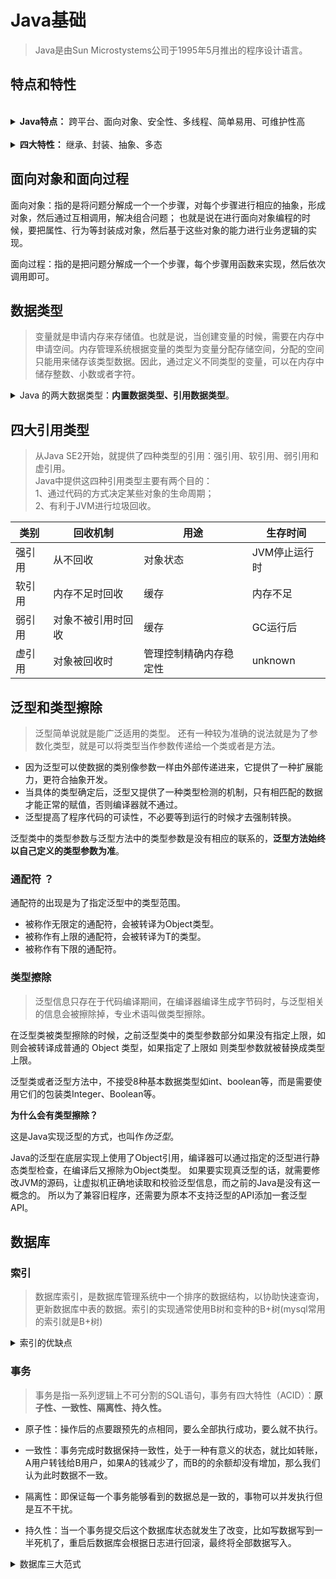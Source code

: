 # Java基础

> Java是由Sun Microstystems公司于1995年5月推出的程序设计语言。

## 特点和特性

<br>
<details>
<summary><b>Java特点：</b> 跨平台、面向对象、安全性、多线程、简单易用、可维护性高</summary>
<br>

|特点|描述|
|--|--|
|跨平台|Java可以不受计算机的硬件和操作系统的限制，而独立于平台。因为Java中有自带的JVM，它执行经过javac命令编译完成的java源代码所生成的class文件转换成机器码语言在平台上操作。|
|面向对象|万物皆对象，Java以对象为基本粒度。对象中包含属性和方法，对象的说明用属性来表达，方法用来操作对象。这样可以对应用程序进行解耦，提高代码的可扩展性和重用性。|
|安全性|<span class="font-red">语言级安全性：</span>Java的数据结构是完整的对象，这些封装过的数据类型具有安全性。<br><span class="font-red">编译时安全性：</span>编译时要进行Java语义和语法的检查，保证每个变量对应一个相应的值，编译后生成Java类。<br><span class="font-red">运行时安全性：</span>表示在运行Java类时要进行字节码校检器校检之后才可以运行。<br><span class="font-red">可执行代码安全性：</span>Java类在网络上使用时，对它的权限进行了设置，保证了被访问用户的安全性。|
|多线程|多线程是指允许一个应用程序同时存在两个或两个以上的线程，用于支持事务并发和多任务处理。<br>Java除了内置的多线程技术之外，还定义了一些类、方法等来建立和管理用户定义的多线程。|
|简单易用|就是指java源代码可以不用在特定环境下编写。|
|可维护性高|--|

</details>
<br>
<details>
<summary><b>四大特性：</b> 继承、封装、抽象、多态</summary>
<br>

|特性|描述|
|--|--|
|继承|继承要有一定的层次结构，还要具备一定的可传递性;<br>子类只能继承父类**非私有化**的成员变量和方法<br>实行**就近原则**，有局部变量优先使用局部变量，没有就使用子类成员变量，子类没有则使用父类成员变量。
|封装|将抽象出来的属性和方法写在一个类中就是封装，将不需要对外提供的内容隐藏起来，提供公共的访问方式。<br>封装就是包装的过程，但封装不是绝对的封装，如果其他程序要获取已经封装好的数据，就要通过程序指定的接口或方法才能获取。|
|抽象|就是对同一类事物共有的属性（特征）和方法（功能/行为）进行抽取、归纳、总结。<br>抽象类不能实例化为一个对象，就比如水果是苹果，香蕉，梨等一类事物抽象出来的。|
|多态|多态是同一个行为具有多个不同表现形式或形态的能力。<br>多态就是同一个接口，使用不同的实例而执行不同操作。<br>多态性是对象多种表现形式的体现。|

</details>

## 面向对象和面向过程

面向对象：指的是将问题分解成一个一个步骤，对每个步骤进行相应的抽象，形成对象，然后通过互相调用，解决组合问题；
也就是说在进行面向对象编程的时候，要把属性、行为等封装成对象，然后基于这些对象的能力进行业务逻辑的实现。

面向过程：指的是把问题分解成一个一个步骤，每个步骤用函数来实现，然后依次调用即可。

## 数据类型

> 变量就是申请内存来存储值。也就是说，当创建变量的时候，需要在内存中申请空间。内存管理系统根据变量的类型为变量分配存储空间，分配的空间只能用来储存该类型数据。因此，通过定义不同类型的变量，可以在内存中储存整数、小数或者字符。

<details>
<summary>Java 的两大数据类型：<b>内置数据类型、引用数据类型</b>。</summary>
<br>

|类型|描述|
|--|--|
|内置数据类型|byte、short、int、long、float、double、boolean、char|
|引用数据类型|引用类型指向一个对象，<span class="font-red">指向对象的变量是引用变量</span>。<br>对象、数组都是引用数据类型，所有引用类型的默认值都是null。|

|类型|占用存储空间|表示范围|
|--|--|--|
|byte|1字节|-2^7 ~ 2^7 - 1（-128 ~ 127）|
|short|2字节|-2^15 ~ 2^15 - 1（-32768 ~ 32767）|
|int|4字节|-2^31 ~ 2^31 - 1（-2147483648 ~ 2147483647）|
|long|8字节|-2^63 ~ 2^63 - 1|
|float|4字节|-3.403E38 ~ 3.403E38|
|double|8字节|-1.798E308 ~ 1.798E308|
|boolean|1字节|true、false|
|char|2字节|0 ~ 65535|

</details>

## 四大引用类型

> 从Java SE2开始，就提供了四种类型的引用：强引用、软引用、弱引用和虚引用。  
> Java中提供这四种引用类型主要有两个目的：  
> 1、通过代码的方式决定某些对象的生命周期；  
> 2、有利于JVM进行垃圾回收。  

| 类别 | 回收机制 | 用途 | 生存时间 |
| --- | --- | --- | --- |
| 强引用 | 从不回收 | 对象状态 | JVM停止运行时|
| 软引用 | 内存不足时回收 | 缓存 | 内存不足 |
| 弱引用 | 对象不被引用时回收 | 缓存 | GC运行后 |
| 虚引用 | 对象被回收时 | 管理控制精确内存稳定性 | unknown |

## 泛型和类型擦除

> 泛型简单说就是能广泛适用的类型。
> 还有一种较为准确的说法就是为了参数化类型，就是可以将类型当作参数传递给一个类或者是方法。

- 因为泛型可以使数据的类别像参数一样由外部传递进来，它提供了一种扩展能力，更符合抽象开发。
- 当具体的类型确定后，泛型又提供了一种类型检测的机制，只有相匹配的数据才能正常的赋值，否则编译器就不通过。
- 泛型提高了程序代码的可读性，不必要等到运行的时候才去强制转换。

泛型类中的类型参数与泛型方法中的类型参数是没有相应的联系的，**泛型方法始终以自己定义的类型参数为准**。

### 通配符 ？

通配符的出现是为了指定泛型中的类型范围。
- <?>被称作无限定的通配符，会被转译为Object类型。
- <? extends T>被称作有上限的通配符，会被转译为T的类型。
- <? super T>被称作有下限的通配符。

### 类型擦除

> 泛型信息只存在于代码编译期间，在编译器编译生成字节码时，与泛型相关的信息会被擦除掉，专业术语叫做类型擦除。

在泛型类被类型擦除的时候，之前泛型类中的类型参数部分如果没有指定上限，如 <T>则会被转译成普通的 Object 类型，如果指定了上限如 <T extends String>则类型参数就被替换成类型上限。

泛型类或者泛型方法中，不接受8种基本数据类型如int、boolean等，而是需要使用它们的包装类Integer、Boolean等。

**为什么会有类型擦除？**

这是Java实现泛型的方式，也叫作*伪泛型*。

Java的泛型在底层实现上使用了Object引用，编译器可以通过指定的泛型进行静态类型检查，在编译后又擦除为Object类型。
如果要实现真泛型的话，就需要修改JVM的源码，让虚拟机正确地读取和校验泛型信息，而之前的Java是没有这一概念的。
所以为了兼容旧程序，还需要为原本不支持泛型的API添加一套泛型API。


## 数据库

### 索引

>数据库索引，是数据库管理系统中一个排序的数据结构，以协助快速查询，更新数据库中表的数据。索引的实现通常使用B树和变种的B+树(mysql常用的索引就是B+树)

<details><summary>索引的优缺点</summary>

**优点**

- 通过创建索引,可以在查询的过程中,提高系统的性能  
- 通过创建唯一性索引,可以保证数据库表中每一行数据的唯一性  
- 在使用分组和排序子句进行数据检索时,可以减少查询中分组和排序的时间

**缺点**

- 创建索引和维护索引要耗费时间,而且时间随着数据量的增加而增大  
- 索引需要占用物理空间,如果要建立聚簇索引,所需要的空间会更大  
- 在对表中的数据进行增加删除和修改时需要耗费较多的时间,因为索引也要动态地维护

</details>

### 事务

>事务是指一系列逻辑上不可分割的SQL语句，事务有四大特性（ACID）：**原子性、一致性、隔离性、持久性。**

- 原子性：操作后的点要跟预先的点相同，要么全部执行成功，要么就不执行。

- 一致性：事务完成时数据保持一致性，处于一种有意义的状态，就比如转账，A用户转钱给B用户，如果A的钱减少了，而B的的余额却没有增加，那么我们认为此时数据不一致。

- 隔离性：即保证每一个事务能够看到的数据总是一致的，事物可以并发执行但是互不干扰。

- 持久性：当一个事务提交后这个数据库状态就发生了改变，比如写数据写到一半死机了，重启后数据库会根据日志进行回滚，最终将全部数据写入。

<details><summary>数据库三大范式</summary>

- 第一范式（1NF）：每一个分量必须是不可分的数据项。  
1、有主键，且主键不能为空。  
2、字段不能再分。

- 第二范式（2NF）：在范式一的基础上，且每一个非主属性完全函数依赖于主键。  
1、满足第一范式。  
2、表中的每一个非主属性，必须完全依赖于本表主键。  
3、只有当一个表中，主键由两个或以上的属性组成的时候，才会出现不符合第二范式的情况。

- 第三范式（3NF）：在第二范式的基础上，且消除传递依赖性。  
1、满足第二范式。  
2、所有的非主键列依赖于主键列。

</details>
